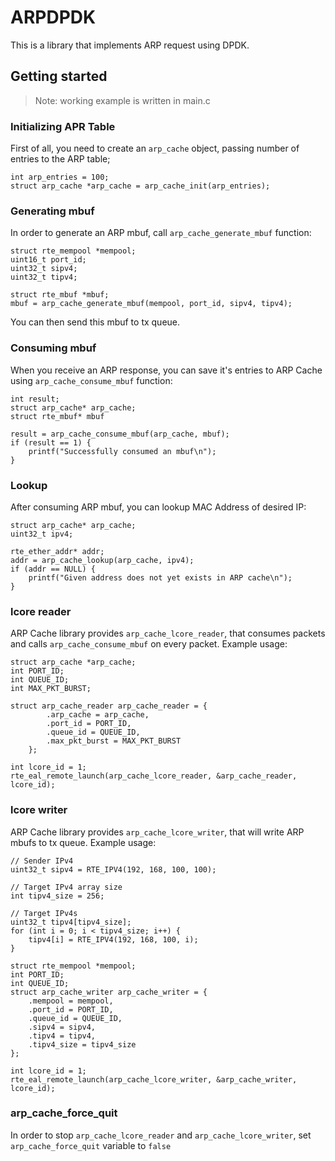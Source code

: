 # ARPDPDK

This is a library that implements ARP request using DPDK.

## Getting started

> Note: working example is written in main.c

### Initializing APR Table

First of all, you need to create an `arp_cache` object, passing number of entries
to the ARP table;
```
int arp_entries = 100;
struct arp_cache *arp_cache = arp_cache_init(arp_entries);
```

### Generating mbuf

In order to generate an ARP mbuf, call `arp_cache_generate_mbuf` function:

```
struct rte_mempool *mempool;
uint16_t port_id;
uint32_t sipv4;
uint32_t tipv4;

struct rte_mbuf *mbuf;
mbuf = arp_cache_generate_mbuf(mempool, port_id, sipv4, tipv4);
```

You can then send this mbuf to tx queue.

### Consuming mbuf

When you receive an ARP response, you can save it's entries to ARP Cache using `arp_cache_consume_mbuf` function:

```
int result;
struct arp_cache* arp_cache;
struct rte_mbuf* mbuf

result = arp_cache_consume_mbuf(arp_cache, mbuf);
if (result == 1) {
    printf("Successfully consumed an mbuf\n");
}
```

### Lookup

After consuming ARP mbuf, you can lookup MAC Address of desired IP:

```
struct arp_cache* arp_cache;
uint32_t ipv4;

rte_ether_addr* addr;
addr = arp_cache_lookup(arp_cache, ipv4);
if (addr == NULL) {
    printf("Given address does not yet exists in ARP cache\n");
}
```

### lcore reader

ARP Cache library provides `arp_cache_lcore_reader`, that consumes packets and 
calls `arp_cache_consume_mbuf` on every packet. Example usage:

```
struct arp_cache *arp_cache;
int PORT_ID;
int QUEUE_ID;
int MAX_PKT_BURST;

struct arp_cache_reader arp_cache_reader = {
        .arp_cache = arp_cache,
        .port_id = PORT_ID,
        .queue_id = QUEUE_ID,
        .max_pkt_burst = MAX_PKT_BURST
    };

int lcore_id = 1;
rte_eal_remote_launch(arp_cache_lcore_reader, &arp_cache_reader, lcore_id); 
```


### lcore writer

ARP Cache library provides `arp_cache_lcore_writer`, that will write ARP mbufs 
to tx queue. Example usage:

```
// Sender IPv4
uint32_t sipv4 = RTE_IPV4(192, 168, 100, 100);

// Target IPv4 array size
int tipv4_size = 256;

// Target IPv4s
uint32_t tipv4[tipv4_size];
for (int i = 0; i < tipv4_size; i++) {
    tipv4[i] = RTE_IPV4(192, 168, 100, i);
}

struct rte_mempool *mempool;
int PORT_ID;
int QUEUE_ID;
struct arp_cache_writer arp_cache_writer = {
    .mempool = mempool,
    .port_id = PORT_ID,
    .queue_id = QUEUE_ID,
    .sipv4 = sipv4,
    .tipv4 = tipv4,
    .tipv4_size = tipv4_size
};

int lcore_id = 1;
rte_eal_remote_launch(arp_cache_lcore_writer, &arp_cache_writer, lcore_id);
```

### arp_cache_force_quit

In order to stop `arp_cache_lcore_reader` and `arp_cache_lcore_writer`, set `arp_cache_force_quit` variable to `false`
